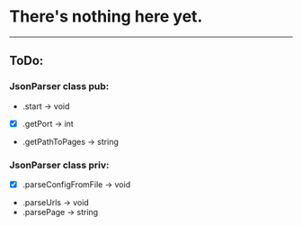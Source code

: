 # There's nothing here yet.

---

## ToDo:

### JsonParser class pub:
- .start -> void
- [x] .getPort -> int
- .getPathToPages -> string

### JsonParser class priv:
- [x] .parseConfigFromFile -> void
- .parseUrls -> void
- .parsePage -> string
